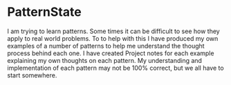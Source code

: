 # PatternState
I am trying to learn patterns. Some times it can be difficult to see how they apply to real world problems.
To to help with this I have produced my own examples of a number of patterns to help me understand the thought process behind each one. 
I have created Project notes for each example explaining my own thoughts on each pattern.
My understanding and implementation of each pattern may not be 100% correct, but we all have to start somewhere.

